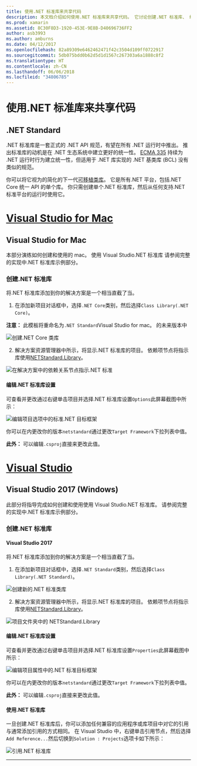 ```yaml
---
title: 使用.NET 标准库来共享代码
description: 本文档介绍如何使用.NET 标准库来共享代码。 它讨论创建.NET 标准库、 编辑其设置，以及在应用程序中使用它。
ms.prod: xamarin
ms.assetid: 8C30F8D3-1920-453E-9E8B-D40696736FF2
author: asb3993
ms.author: amburns
ms.date: 04/12/2017
ms.openlocfilehash: 82a89309e6462462471f42c3504d109ff0722917
ms.sourcegitcommit: 5db075bdd0b62d5d1d1567c267303a6a1888c8f2
ms.translationtype: HT
ms.contentlocale: zh-CN
ms.lasthandoff: 06/06/2018
ms.locfileid: "34806785"
---
```

# <a name="using-net-standard-libraries-to-share-code"></a>使用.NET 标准库来共享代码

## <a name="net-standard"></a>.NET Standard

.NET 标准库是一套正式的 .NET API 规范，有望在所有 .NET 运行时中推出。 推出标准库的动机是在 .NET 生态系统中建立更好的统一性。
[ECMA 335](https://github.com/dotnet/coreclr/blob/master/Documentation/project-docs/dotnet-standards.md) 持续为 .NET 运行时行为建立统一性，但适用于 .NET 库实现的 .NET 基类库 (BCL) 没有类似的规范。

你可以将它视为的简化的下一代[可移植类库](https://msdn.microsoft.com/library/gg597391.aspx)。
它是所有.NET 平台，包括.NET Core 统一 API 的单个库。 你只需创建单个.NET 标准库，然后从任何支持.NET 标准平台的运行时使用它。

# <a name="visual-studio-for-mactabvsmac"></a>[Visual Studio for Mac](#tab/vsmac)

## <a name="visual-studio-for-mac"></a>Visual Studio for Mac

本部分演练如何创建和使用的 mac。 使用 Visual Studio.NET 标准库 请参阅完整的实现中.NET 标准库示例部分。

### <a name="creating-a-net-standard-library"></a>创建.NET 标准库

将.NET 标准库添加到你的解决方案是一个相当直截了当。

1. 在添加新项目对话框中，选择`.NET Core`类别，然后选择`Class Library(.NET Core)`。

  **注意：** 此模板将重命名为`.NET Standard`Visual Studio for mac。 的未来版本中

  ![创建.NET Core 类库](net-standard-images/vsm01.png "创建新的.NET Core 类库")

2. 解决方案资源管理器中所示，将显示.NET 标准库的项目。 依赖项节点将指示库使用[NETStandard.Library](https://www.nuget.org/packages/NETStandard.Library/)。

  ![在解决方案中的依赖关系节点指示.NET 标准](net-standard-images/vsm02.png)

#### <a name="editing-net-standard-library-settings"></a>编辑.NET 标准库设置

可查看并更改通过右键单击项目并选择.NET 标准库设置`Options`此屏幕截图中所示：

![编辑项目选项中的标准.NET 目标框架](net-standard-images/vsm03.png "编辑项目选项中的.NET 标准的目标 Framework 的版本")

你可以在内更改你的版本`netstandard`通过更改`Target Framework`下拉列表中值。

**此外：** 可以编辑`.csproj`直接来更改此值。

# <a name="visual-studiotabvswin"></a>[Visual Studio](#tab/vswin)

## <a name="visual-studio-2017-windows"></a>Visual Studio 2017 (Windows)

此部分将指导完成如何创建和使用使用 Visual Studio.NET 标准库。 请参阅完整的实现中.NET 标准库示例部分。

### <a name="creating-a-net-standard-library"></a>创建.NET 标准库

#### <a name="visual-studio-2017"></a>Visual Studio 2017

将.NET 标准库添加到你的解决方案是一个相当直截了当。

1. 在添加新项目对话框中，选择`.NET Standard`类别，然后选择`Class Library(.NET Standard)`。

  ![创建新的.NET 标准类库](net-standard-images/vs01.png "创建新的标准.NET 类库")

2. 解决方案资源管理器中所示，将显示.NET 标准库的项目。 依赖项节点将指示库使用[NETStandard.Library](https://www.nuget.org/packages/NETStandard.Library/)。

  ![项目文件夹中的 NETStandard.Library](net-standard-images/vs02.png "解决方案中的标准.NET 项目")

#### <a name="editing-net-standard-library-settings"></a>编辑.NET 标准库设置

可查看并更改通过右键单击项目并选择.NET 标准库设置`Properties`此屏幕截图中所示：

![编辑项目属性中的.NET 标准目标框架](net-standard-images/vs03.png "引用与其他项目相同的方式的标准.NET 库")

你可以在内更改你的版本`netstandard`通过更改`Target Framework`下拉列表中值。

**此外：** 可以编辑`.csproj`直接来更改此值。

#### <a name="using-net-standard-library"></a>使用.NET 标准库

一旦创建.NET 标准库后，你可以添加任何兼容的应用程序或库项目中对它的引用与通常添加引用的方式相同。 在 Visual Studio 中，右键单击引用节点，然后选择`Add Reference...`然后切换到`Solution : Projects`选项卡如下所示：

![引用.NET 标准库](net-standard-images/vs04.png "在 Visual Studio 中，右键单击引用节点并选择添加引用...然后切换到解决方案项目选项卡如下所示")

-----

